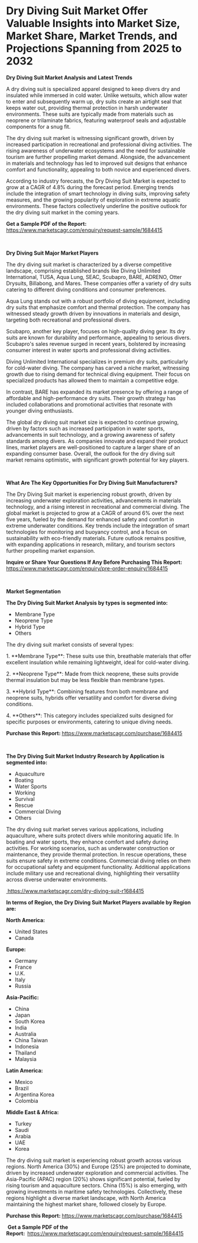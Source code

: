 <p><h1>Dry Diving Suit Market Offer Valuable Insights into Market Size, Market Share, Market Trends, and Projections Spanning from 2025 to 2032</h1></p><p><strong>Dry Diving Suit Market Analysis and Latest Trends</strong></p>
<p><p>A dry diving suit is specialized apparel designed to keep divers dry and insulated while immersed in cold water. Unlike wetsuits, which allow water to enter and subsequently warm up, dry suits create an airtight seal that keeps water out, providing thermal protection in harsh underwater environments. These suits are typically made from materials such as neoprene or trilaminate fabrics, featuring waterproof seals and adjustable components for a snug fit.</p><p>The dry diving suit market is witnessing significant growth, driven by increased participation in recreational and professional diving activities. The rising awareness of underwater ecosystems and the need for sustainable tourism are further propelling market demand. Alongside, the advancement in materials and technology has led to improved suit designs that enhance comfort and functionality, appealing to both novice and experienced divers.</p><p>According to industry forecasts, the Dry Diving Suit Market is expected to grow at a CAGR of 4.8% during the forecast period. Emerging trends include the integration of smart technology in diving suits, improving safety measures, and the growing popularity of exploration in extreme aquatic environments. These factors collectively underline the positive outlook for the dry diving suit market in the coming years.</p></p>
<p><strong>Get a Sample PDF of the Report:&nbsp;</strong> <a href="https://www.marketscagr.com/enquiry/request-sample/1684415?utm_campaign=3355&utm_medium=2&utm_source=Github&utm_content=ia&utm_term=15042025&utm_id=dry-diving-suit">https://www.marketscagr.com/enquiry/request-sample/1684415</a></p>
<p>&nbsp;</p>
<p><strong>Dry Diving Suit Major Market Players</strong></p>
<p><p>The dry diving suit market is characterized by a diverse competitive landscape, comprising established brands like Diving Unlimited International, TUSA, Aqua Lung, SEAC, Scubapro, BARE, ADRENO, Otter Drysuits, Billabong, and Mares. These companies offer a variety of dry suits catering to different diving conditions and consumer preferences.</p><p>Aqua Lung stands out with a robust portfolio of diving equipment, including dry suits that emphasize comfort and thermal protection. The company has witnessed steady growth driven by innovations in materials and design, targeting both recreational and professional divers.</p><p>Scubapro, another key player, focuses on high-quality diving gear. Its dry suits are known for durability and performance, appealing to serious divers. Scubapro's sales revenue surged in recent years, bolstered by increasing consumer interest in water sports and professional diving activities.</p><p>Diving Unlimited International specializes in premium dry suits, particularly for cold-water diving. The company has carved a niche market, witnessing growth due to rising demand for technical diving equipment. Their focus on specialized products has allowed them to maintain a competitive edge.</p><p>In contrast, BARE has expanded its market presence by offering a range of affordable and high-performance dry suits. Their growth strategy has included collaborations and promotional activities that resonate with younger diving enthusiasts.</p><p>The global dry diving suit market size is expected to continue growing, driven by factors such as increased participation in water sports, advancements in suit technology, and a growing awareness of safety standards among divers. As companies innovate and expand their product lines, market players are well-positioned to capture a larger share of an expanding consumer base. Overall, the outlook for the dry diving suit market remains optimistic, with significant growth potential for key players.</p></p>
<p>&nbsp;</p>
<p><strong>What Are The Key Opportunities For Dry Diving Suit Manufacturers?</strong></p>
<p><p>The Dry Diving Suit market is experiencing robust growth, driven by increasing underwater exploration activities, advancements in materials technology, and a rising interest in recreational and commercial diving. The global market is projected to grow at a CAGR of around 6% over the next five years, fueled by the demand for enhanced safety and comfort in extreme underwater conditions. Key trends include the integration of smart technologies for monitoring and buoyancy control, and a focus on sustainability with eco-friendly materials. Future outlook remains positive, with expanding applications in research, military, and tourism sectors further propelling market expansion.</p></p>
<p><strong>Inquire or Share Your Questions If Any Before Purchasing This Report:</strong> <a href="https://www.marketscagr.com/enquiry/pre-order-enquiry/1684415?utm_campaign=3355&utm_medium=2&utm_source=Github&utm_content=ia&utm_term=15042025&utm_id=dry-diving-suit">https://www.marketscagr.com/enquiry/pre-order-enquiry/1684415</a></p>
<p>&nbsp;</p>
<p><strong>Market Segmentation</strong></p>
<p><strong>The Dry Diving Suit Market Analysis by types is segmented into:</strong></p>
<p><ul><li>Membrane Type</li><li>Neoprene Type</li><li>Hybrid Type</li><li>Others</li></ul></p>
<p><p>The dry diving suit market consists of several types: </p><p>1. **Membrane Type**: These suits use thin, breathable materials that offer excellent insulation while remaining lightweight, ideal for cold-water diving.</p><p>2. **Neoprene Type**: Made from thick neoprene, these suits provide thermal insulation but may be less flexible than membrane types.</p><p>3. **Hybrid Type**: Combining features from both membrane and neoprene suits, hybrids offer versatility and comfort for diverse diving conditions.</p><p>4. **Others**: This category includes specialized suits designed for specific purposes or environments, catering to unique diving needs.</p></p>
<p><strong>Purchase this Report:&nbsp;</strong><a href="https://www.marketscagr.com/purchase/1684415?utm_campaign=3355&utm_medium=2&utm_source=Github&utm_content=ia&utm_term=15042025&utm_id=dry-diving-suit">https://www.marketscagr.com/purchase/1684415</a></p>
<p>&nbsp;</p>
<p><strong>The Dry Diving Suit Market Industry Research by Application is segmented into:</strong></p>
<p><ul><li>Aquaculture</li><li>Boating</li><li>Water Sports</li><li>Working</li><li>Survival</li><li>Rescue</li><li>Commercial Diving</li><li>Others</li></ul></p>
<p><p>The dry diving suit market serves various applications, including aquaculture, where suits protect divers while monitoring aquatic life. In boating and water sports, they enhance comfort and safety during activities. For working scenarios, such as underwater construction or maintenance, they provide thermal protection. In rescue operations, these suits ensure safety in extreme conditions. Commercial diving relies on them for occupational safety and equipment functionality. Additional applications include military use and recreational diving, highlighting their versatility across diverse underwater environments.</p></p>
<p><a href="https://www.marketscagr.com/dry-diving-suit-r1684415?utm_campaign=3355&utm_medium=2&utm_source=Github&utm_content=ia&utm_term=15042025&utm_id=dry-diving-suit">&nbsp;https://www.marketscagr.com/dry-diving-suit-r1684415</a></p>
<p><strong>In terms of Region, the Dry Diving Suit Market Players available by Region are:</strong></p>
<p>
    <p> <strong> North America: </strong>
        <ul>
            <li>United States</li>
            <li>Canada</li>
        </ul>
        </p> 
    <p> <strong> Europe: </strong>
        <ul>
            <li>Germany</li>
            <li>France</li>
            <li>U.K.</li>
            <li>Italy</li>
            <li>Russia</li>
        </ul>
        </p> 
    <p> <strong> Asia-Pacific: </strong>
        <ul>
            <li>China</li>
            <li>Japan</li>
            <li>South Korea</li>
            <li>India</li>
            <li>Australia</li>
            <li>China Taiwan</li>
            <li>Indonesia</li>
            <li>Thailand</li>
            <li>Malaysia</li>
        </ul>
        </p> 
    <p> <strong> Latin America: </strong>
        <ul>
            <li>Mexico</li>
            <li>Brazil</li>
            <li>Argentina Korea</li>
            <li>Colombia</li>
        </ul>
        </p> 
    <p> <strong> Middle East & Africa: </strong>
        <ul>
            <li>Turkey</li>
            <li>Saudi</li>
            <li>Arabia</li>
            <li>UAE</li>
            <li>Korea</li>
        </ul>
    </p>
    </p>
<p><p>The dry diving suit market is experiencing robust growth across various regions. North America (30%) and Europe (25%) are projected to dominate, driven by increased underwater exploration and commercial activities. The Asia-Pacific (APAC) region (20%) shows significant potential, fueled by rising tourism and aquaculture sectors. China (15%) is also emerging, with growing investments in maritime safety technologies. Collectively, these regions highlight a diverse market landscape, with North America maintaining the highest market share, followed closely by Europe.</p></p>
<p><strong>Purchase this Report: </strong><a href="https://www.marketscagr.com/purchase/1684415?utm_campaign=3355&utm_medium=2&utm_source=Github&utm_content=ia&utm_term=15042025&utm_id=dry-diving-suit">https://www.marketscagr.com/purchase/1684415</a></p>
<p>&nbsp;<strong>Get a Sample PDF of the Report:&nbsp;&nbsp;</strong><a href="https://www.marketscagr.com/enquiry/request-sample/1684415?utm_campaign=3355&utm_medium=2&utm_source=Github&utm_content=ia&utm_term=15042025&utm_id=dry-diving-suit">https://www.marketscagr.com/enquiry/request-sample/1684415</a></p>
<p><strong></strong></p>
<p><p></p><p></p><p></p></p>